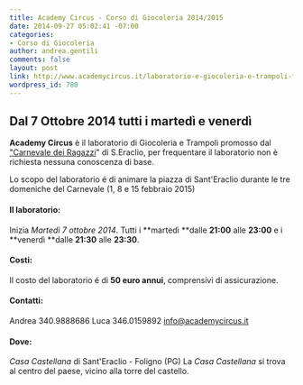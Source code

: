 ```yaml
---
title: Academy Circus - Corso di Giocoleria 2014/2015
date: 2014-09-27 05:02:41 -07:00
categories:
- Corso di Giocoleria
author: andrea.gentili
comments: false
layout: post
link: http://www.academycircus.it/laboratorio-e-giocoleria-e-trampoli-foligno-2014/
wordpress_id: 780
---
```


## Dal 7 Ottobre 2014 tutti i martedì e venerdì



**Academy Circus** è il laboratorio di Giocoleria e Trampoli promosso dal ["Carnevale dei Ragazzi](http://www.ilcarnevale.net/)" di S.Eraclio, per frequentare il laboratorio non è richiesta nessuna conoscenza di base.
<!-- more -->
Lo scopo del laboratorio é di animare la piazza di Sant'Eraclio durante le tre domeniche del Carnevale (1, 8 e 15 febbraio 2015)



#### Il laboratorio:


Inizia _Martedì 7 ottobre 2014_.
Tutti i **martedì **dalle **21:00** alle **23:00** e i **venerdì **dalle **21:30** alle **23:30**.



#### Costi:


Il costo del laboratorio é di **50 euro annui**, comprensivi di assicurazione.



#### Contatti:


Andrea 340.9888686
Luca 346.0159892
[info@academycircus.it](mailto:info@academycircus.it)



#### Dove:


_Casa Castellana_ di Sant'Eraclio - Foligno (PG)
La _Casa Castellana_ si trova al centro del paese, vicino alla torre del castello.

